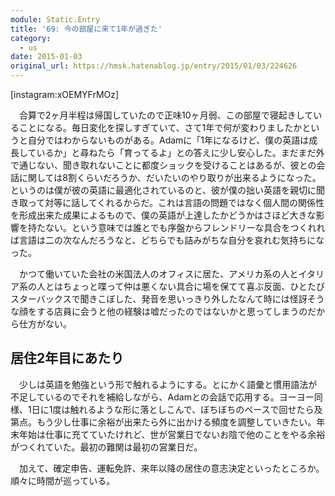 ```yaml
---
module: Static.Entry
title: '69: 今の部屋に来て1年が過ぎた'
category:
  - us
date: 2015-01-03
original_url: https://hmsk.hatenablog.jp/entry/2015/01/03/224626
---
```


[instagram:xOEMYFrMOz]

　合算で2ヶ月半程は帰国していたので正味10ヶ月弱、この部屋で寝起きしていることになる。毎日変化を探しすぎていて、さて1年で何が変わりましたかというと自分ではわからないものがある。Adamに「1年になるけど、僕の英語は成長しているか」と尋ねたら「育ってるよ」との答えに少し安心した。まだまだ外で通じない、聞き取れないことに都度ショックを受けることはあるが、彼との会話に関しては8割くらいだろうか、だいたいのやり取りが出来るようになった。というのは僕が彼の英語に最適化されているのと、彼が僕の拙い英語を親切に聞き取って対等に話してくれるからだ。これは言語の問題ではなく個人間の関係性を形成出来た成果によるもので、僕の英語が上達したかどうかはさほど大きな影響を持たない。という意味では誰とでも序盤からフレンドリーな具合をつくれれば言語は二の次なんだろうなと、どちらでも詰みがちな自分を哀れむ気持ちになった。

　かつて働いていた会社の米国法人のオフィスに居た、アメリカ系の人とイタリア系の人とはちょっと喋って仲は悪くない具合に場を保てて喜ぶ反面、ひとたびスターバックスで聞きこぼした、発音を思いっきり外したなんて時には怪訝そうな顔をする店員に会うと他の経験は嘘だったのではないかと思ってしまうのだから仕方がない。

## 居住2年目にあたり

　少しは英語を勉強という形で触れるようにする。とにかく語彙と慣用語法が不足しているのでそれを補給しながら、Adamとの会話で応用する。ヨーヨー同様、1日に1度は触れるような形に落としこんで、ぼちぼちのペースで回せたら及第点。もう少し仕事に余裕が出来たら外に出かける頻度を調整していきたい。年末年始は仕事に充てていたけれど、世が営業日でないお陰で他のことをやる余裕がつくれていた。最初の難関は最初の営業日だ。

　加えて、確定申告、運転免許、来年以降の居住の意志決定といったところか。順々に時間が巡っている。
